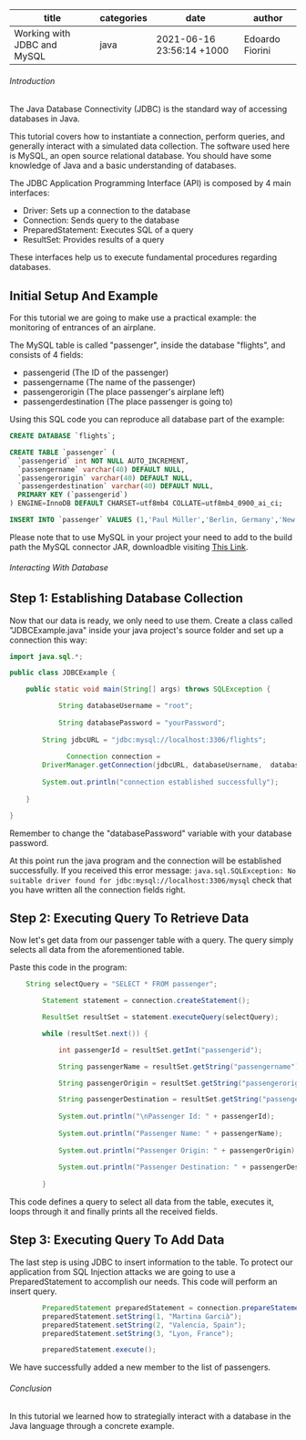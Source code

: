 title | categories | date | author
--- | --- | --- | ---
Working with JDBC and MySQL | java | 2021-06-16 23:56:14 +1000 | Edoardo Fiorini  

###### Introduction

The Java Database Connectivity (JDBC) is the standard way of accessing databases in Java. 

This tutorial covers how to instantiate a connection, perform queries, and generally interact with a simulated data collection. The software used here is MySQL, an open source relational database. You should have some knowledge of Java and a basic understanding of databases.

The JDBC Application Programming Interface (API) is composed by 4 main interfaces:

+ Driver: Sets up a connection to the database
+ Connection: Sends query to the database
+ PreparedStatement: Executes SQL of a query
+ ResultSet: Provides results of a query

These interfaces help us to execute fundamental procedures regarding databases.

## Initial Setup And Example

For this tutorial we are going to make use a practical example: the monitoring of entrances of an airplane.

The MySQL table is called "passenger", inside the database "flights", and consists of 4 fields:

+ passengerid (The ID of the passenger)
+ passengername (The name of the passenger)
+ passengerorigin (The place passenger's airplane left)
+ passengerdestination (The place passenger is going to)

Using this SQL code you can reproduce all database part of the example:

```sql
CREATE DATABASE `flights`;

CREATE TABLE `passenger` (
  `passengerid` int NOT NULL AUTO_INCREMENT,
  `passengername` varchar(40) DEFAULT NULL,
  `passengerorigin` varchar(40) DEFAULT NULL,
  `passengerdestination` varchar(40) DEFAULT NULL,
  PRIMARY KEY (`passengerid`)
) ENGINE=InnoDB DEFAULT CHARSET=utf8mb4 COLLATE=utf8mb4_0900_ai_ci;

INSERT INTO `passenger` VALUES (1,'Paul Müller','Berlin, Germany','New York, USA'),(2,'Léo Martin','Paris, France','Barcelona, Spain'),(3,'John Doe','Boston, USA','Chicago, USA'),(4,'Mario Rossi','Rome, Italy','Liverpool, UK'),(5,'Agata Wòjcik','Warsaw, Poland','Cracovia, Poland');

```

Please note that to use MySQL in your project your need to add to the build path the MySQL connector JAR, downloadble visiting [This Link](https://repo1.maven.org/maven2/mysql/mysql-connector-java/8.0.25/mysql-connector-java-8.0.25.jar).

###### Interacting With Database

## Step 1: Establishing Database Collection

Now that our data is ready, we only need to use them. Create a class called "JDBCExample.java" inside your java project's source folder and set up a connection this way:

```java
import java.sql.*;

public class JDBCExample {

	public static void main(String[] args) throws SQLException {

		    String databaseUsername = "root";
		    
		    String databasePassword = "yourPassword";
        
        String jdbcURL = "jdbc:mysql://localhost:3306/flights";
		
			  Connection connection = 
        DriverManager.getConnection(jdbcURL, databaseUsername,  databasePassword);
			
        System.out.println("connection established successfully");
      
	}

}
```

Remember to change the "databasePassword" variable with your database password.

At this point run the java program and the connection will be established successfully. If you received this error message:
```java.sql.SQLException: No suitable driver found for jdbc:mysql://localhost:3306/mysql``` check that you have written all the connection fields right.

## Step 2: Executing Query To Retrieve Data

Now let's get data from our passenger table with a query. The query simply selects all data from the aforementioned table.

Paste this code in the program:

```java
    String selectQuery = "SELECT * FROM passenger";

		Statement statement = connection.createStatement();

		ResultSet resultSet = statement.executeQuery(selectQuery);

		while (resultSet.next()) {

			int passengerId = resultSet.getInt("passengerid");

			String passengerName = resultSet.getString("passengername");

			String passengerOrigin = resultSet.getString("passengerorigin");

			String passengerDestination = resultSet.getString("passengerdestination");
			
			System.out.println("\nPassenger Id: " + passengerId);
			
			System.out.println("Passenger Name: " + passengerName);
			
			System.out.println("Passenger Origin: " + passengerOrigin);
			
			System.out.println("Passenger Destination: " + passengerDestination);
			
		}
```

This code defines a query to select all data from the table, executes it, loops through it and finally prints all the received fields. 

## Step 3: Executing Query To Add Data

The last step is using JDBC to insert information to the table. To protect our application from SQL Injection attacks we are going to use a PreparedStatement to accomplish our needs. This code will perform an insert query.

```java
		PreparedStatement preparedStatement = connection.prepareStatement(inserQuery);
		preparedStatement.setString(1, "Martina Garcià");
		preparedStatement.setString(2, "Valencia, Spain");
		preparedStatement.setString(3, "Lyon, France"); 

		preparedStatement.execute();
```

We have successfully added a new member to the list of passengers.

###### Conclusion

In this tutorial we learned how to strategially interact with a database in the Java language through a concrete example.
